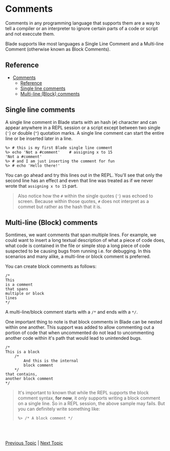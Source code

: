 # Comments

Comments in any programming language that supports them are a way to tell a 
compiler or an interpreter to ignore certain parts of a code or script and 
not execcute them.

Blade supports like most languages a Single Line Comment and a Multi-line 
Comment (otherwise known as Block Comments).

## Reference

- [Comments](#comments)
  - [Reference](#reference)
  - [Single line comments](#single-line-comments)
  - [Multi-line (Block) comments](#multi-line-block-comments)


## Single line comments

A single line comment in Blade starts with an hash (`#`) character and can appear anywhere in a REPL session or a script except between two single (`'`) or double (`"`) quotation marks. A single line comment can start the entire line or be inserted later in a line.

```blade-repl
%> # this is my first Blade single line comment
%> echo 'Not a #comment'    # assigning x to 15
'Not a #comment'
%> # and I am just inserting the comment for fun
%> # echo 'Hello there!'
```

You can go ahead and try this lines out in the REPL. You'll see that only the second line has an effect and even that line was treated as if we never
wrote that `assigning x to 15` part.

> Also notice how the `#` within the single quotes (`'`) was echoed to screen. Because within those quotes, `#` does not interpret as a commet but 
rather as the hash that it is.


## Multi-line (Block) comments

Somtimes, we want comments that span multiple lines. For example, we could
want to insert a long textual description of what a piece of code does, what
code is contained in the file or simple stop a long piece of code suspected 
to be causing bugs from running i.e. for debugging. In this scenarios and
many alike, a multi-line or block comment is preferred.

You can create block comments as follows:

```blade
/*
This 
is a comment 
that spans 
multiple or block
lines
*/
```

A multi-line/block comment starts with a `/*` and ends with a `*/`.

One important thing to note is that block comments in Blade can be nested within one another.
This support was added to allow commenting out a portion of code that when uncommented do not lead
to uncommenting another code within it's path that would lead to unintended bugs.

```blade
/* 
This is a block
    /* 
        And this is the internal
        block comment
    */
that contains,
another block comment
*/
```

> It's important to known that while the REPL supports the block comment
> syntax, **for now**, it _only_ supports writing a block comment on a single line.
> So in a REPL session, the above sample may fails. But you can definitely
> write something like:
>
> ```blade-repl
> %> /* A block comment */
> ```


<br><br>

[Previous Topic](./hello) | [Next Topic](./numbers)